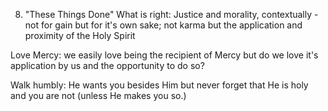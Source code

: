 8) "These Things Done"
What is right: Justice and morality, contextually - not for gain but for it's own sake; not karma but the application and proximity of the Holy Spirit

Love Mercy: we easily love being the recipient of Mercy but do we love it's application by us and the opportunity to do so?

Walk humbly: He wants you besides Him but never forget that He is holy and you are not (unless He makes you so.)
